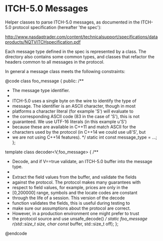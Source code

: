 # ITCH-5.0 Messages

Helper classes to parse ITCH-5.0 messages, as documented in the ITCH-5.0
protocol specification (hereafter 'the spec'):

http://www.nasdaqtrader.com/content/technicalsupport/specifications/dataproducts/NQTVITCHspecification.pdf

Each message type defined in the spec is represented by a class.  The
directory also contains some common types, and classes that refactor
the headers common to all messages in the protocol.

In general a message class meets the following constraints:

@code
class foo_message {
public:
  /**
   * The message type identifier.
   *
   * ITCH-5.0 uses a single byte on the wire to identify the type of
   * message.  The identifier is an ASCII character, though in most
   * platforms a character literal (for example 'S') will evaluate to
   * the corresponding ASCII code (83 in the case of 'S'), this is not
   * guaranteed.  We use UTF-16 literals (in this example u'S')
   * because these are available in C++11 and match ASCII for the
   * characters used by the protocol (in C++14 we could use u8'S', but
   * we are not using C++14 features).
   */
  static int const message_type = ...;
};

template<bool V>
class decoder<V,foo_message> {
  /**
   * Decode, and if V==true validate, an ITCH-5.0 buffer into the message type.
   *
   * Extract the field values from the buffer, and validate the fields
   * against the protocol.  The protocol makes many guarantees with
   * respect to field values, for example, prices are only in the
   * [0,200000] range, symbols and the locate codes are constant
   * through the life of a session.  This version of the decode
   * function validates the fields, this is useful during testing to
   * make sure our assumptions about the protocol are correct.
   * However, in a production environment one might prefer to trust
   * the protocol source and use unsafe_decode()
   */
  static foo_message r(std::size_t size, char const* buffer, std::size_t off);
};

@endcode
